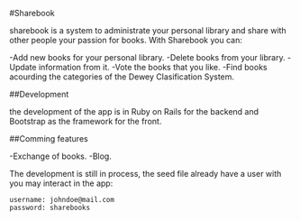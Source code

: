 #Sharebook

sharebook is a system to administrate your personal library and share with other people your passion for books. With Sharebook you can:

-Add new books for your personal library.
-Delete books from your library.
-Update information from it.
-Vote the books that you like.
-Find books acourding the categories of the Dewey Clasification System.


##Development

the development of the app is in Ruby on Rails for the backend and Bootstrap as the framework for the front. 


##Comming features

-Exchange of books.
-Blog.


The development is still in process, the seed file already have a user with you may interact in the app:

	username: johndoe@mail.com
	password: sharebooks

